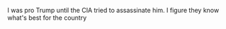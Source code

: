 I was pro Trump until the CIA tried to assassinate him. I figure they know what's best for the country

